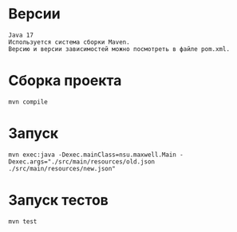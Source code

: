 # Версии
    Java 17
    Используется система сборки Maven. 
    Версию и версии зависимостей можно посмотреть в файле pom.xml.

# Сборка проекта
    mvn compile

# Запуск
    mvn exec:java -Dexec.mainClass=nsu.maxwell.Main -Dexec.args="./src/main/resources/old.json ./src/main/resources/new.json" 

# Запуск тестов
    mvn test